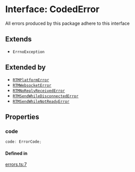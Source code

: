# Interface: CodedError

All errors produced by this package adhere to this interface

## Extends

- `ErrnoException`

## Extended by

- [`RTMPlatformError`](RTMPlatformError.md)
- [`RTMWebsocketError`](RTMWebsocketError.md)
- [`RTMNoReplyReceivedError`](RTMNoReplyReceivedError.md)
- [`RTMSendWhileDisconnectedError`](RTMSendWhileDisconnectedError.md)
- [`RTMSendWhileNotReadyError`](RTMSendWhileNotReadyError.md)

## Properties

### code

```ts
code: ErrorCode;
```

#### Defined in

[errors.ts:7](https://github.com/slackapi/node-slack-sdk/blob/c15385ef93ccdde9702f52f7d1f445999203d794/packages/rtm-api/src/errors.ts#L7)
